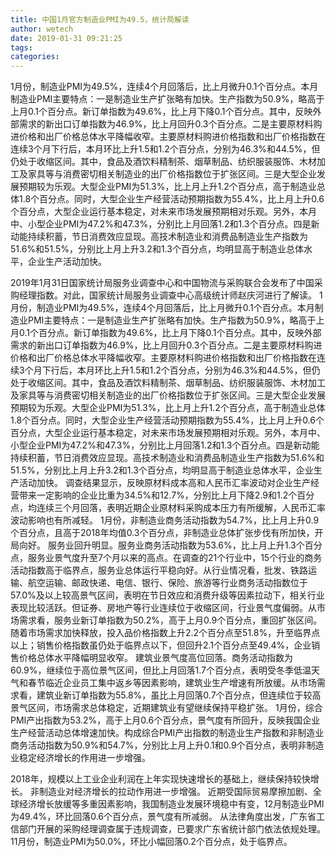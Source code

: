 ```yaml
---
title: 中国1月官方制造业PMI为49.5，统计局解读
author: wetech
date: 2019-01-31 09:21:25
tags: 
categories: 
---
```

1月份，制造业PMI为49.5%，连续4个月回落后，比上月微升0.1个百分点。本月制造业PMI主要特点：一是制造业生产扩张略有加快。生产指数为50.9%，略高于上月0.1个百分点。新订单指数为49.6%，比上月下降0.1个百分点。其中，反映外部需求的新出口订单指数为46.9%，比上月回升0.3个百分点。二是主要原材料购进价格和出厂价格总体水平降幅收窄。主要原材料购进价格指数和出厂价格指数在连续3个月下行后，本月环比上升1.5和1.2个百分点，分别为46.3%和44.5%，但仍处于收缩区间。其中，食品及酒饮料精制茶、烟草制品、纺织服装服饰、木材加工及家具等与消费密切相关制造业的出厂价格指数位于扩张区间。三是大型企业发展预期较为乐观。大型企业PMI为51.3%，比上月上升1.2个百分点，高于制造业总体1.8个百分点。同时，大型企业生产经营活动预期指数为55.4%，比上月上升0.6个百分点，大型企业运行基本稳定，对未来市场发展预期相对乐观。另外，本月中、小型企业PMI为47.2%和47.3%，分别比上月回落1.2和1.3个百分点。四是新动能持续积蓄，节日消费效应显现。高技术制造业和消费品制造业生产指数为51.6%和51.5%，分别比上月上升3.2和1.3个百分点，均明显高于制造业总体水平，企业生产活动加快。
<!-- more -->
2019年1月31日国家统计局服务业调查中心和中国物流与采购联合会发布了中国采购经理指数。对此，国家统计局服务业调查中心高级统计师赵庆河进行了解读。
1月份，制造业PMI为49.5%，连续4个月回落后，比上月微升0.1个百分点。本月制造业PMI主要特点：一是制造业生产扩张略有加快。生产指数为50.9%，略高于上月0.1个百分点。新订单指数为49.6%，比上月下降0.1个百分点。其中，反映外部需求的新出口订单指数为46.9%，比上月回升0.3个百分点。二是主要原材料购进价格和出厂价格总体水平降幅收窄。主要原材料购进价格指数和出厂价格指数在连续3个月下行后，本月环比上升1.5和1.2个百分点，分别为46.3%和44.5%，但仍处于收缩区间。其中，食品及酒饮料精制茶、烟草制品、纺织服装服饰、木材加工及家具等与消费密切相关制造业的出厂价格指数位于扩张区间。三是大型企业发展预期较为乐观。大型企业PMI为51.3%，比上月上升1.2个百分点，高于制造业总体1.8个百分点。同时，大型企业生产经营活动预期指数为55.4%，比上月上升0.6个百分点，大型企业运行基本稳定，对未来市场发展预期相对乐观。另外，本月中、小型企业PMI为47.2%和47.3%，分别比上月回落1.2和1.3个百分点。四是新动能持续积蓄，节日消费效应显现。高技术制造业和消费品制造业生产指数为51.6%和51.5%，分别比上月上升3.2和1.3个百分点，均明显高于制造业总体水平，企业生产活动加快。
调查结果显示，反映原材料成本高和人民币汇率波动对企业生产经营带来一定影响的企业比重为34.5%和12.7%，分别比上月下降2.9和1.2个百分点，均连续三个月回落，表明近期企业原材料采购成本压力有所缓解，人民币汇率波动影响也有所减轻。
1月份，非制造业商务活动指数为54.7%，比上月上升0.9个百分点，且高于2018年均值0.3个百分点，非制造业总体扩张步伐有所加快，开局向好。
服务业回升明显。服务业商务活动指数为53.6%，比上月上升1.3个百分点，服务业景气度升至7个月以来的高点。在调查的21个行业中，15个行业的商务活动指数高于临界点，服务业总体运行平稳向好。从行业情况看，批发、铁路运输、航空运输、邮政快递、电信、银行、保险、旅游等行业商务活动指数位于57.0%及以上较高景气区间，表明在节日效应和消费升级等因素拉动下，相关行业表现比较活跃。但证券、房地产等行业连续位于收缩区间，行业景气度偏弱。从市场需求看，服务业新订单指数为50.2%，高于上月0.9个百分点，重回扩张区间。随着市场需求加快释放，投入品价格指数上升2.2个百分点至51.8%，升至临界点以上；销售价格指数虽仍处于临界点以下，但回升2.1个百分点至49.4%，企业销售价格总体水平降幅明显收窄。
建筑业景气度高位回落。商务活动指数为60.9%，继续位于高位景气区间，但比上月回落1.7个百分点，表明受冬季低温天气和春节临近企业员工集中返乡等因素影响，建筑业生产增速有所放缓。从市场需求看，建筑业新订单指数为55.8%，虽比上月回落0.7个百分点，但连续位于较高景气区间，市场需求总体稳定，近期建筑业有望继续保持平稳扩张。
1月份，综合PMI产出指数为53.2%，高于上月0.6个百分点，景气度有所回升，反映我国企业生产经营活动总体增速加快。构成综合PMI产出指数的制造业生产指数和非制造业商务活动指数为50.9%和54.7%，分别比上月上升0.1和0.9个百分点，表明非制造业稳定经济增长的作用进一步增强。
 
 
2018年，规模以上工业企业利润在上年实现快速增长的基础上，继续保持较快增长。
非制造业对经济增长的拉动作用进一步增强。
近期受国际贸易摩擦加剧、全球经济增长放缓等多重因素影响，我国制造业发展环境稳中有变，12月制造业PMI为49.4%，环比回落0.6个百分点，景气度有所减弱。
从法律角度出发，广东省工信部门开展的采购经理调查属于违规调查，已要求广东省统计部门依法依规处理。
11月份，制造业PMI为50.0%，环比小幅回落0.2个百分点，处于临界点。
